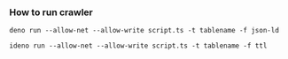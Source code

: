 ### How to run crawler


```shell
deno run --allow-net --allow-write script.ts -t tablename -f json-ld
```

```shell
ideno run --allow-net --allow-write script.ts -t tablename -f ttl
```
